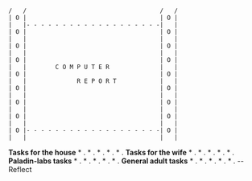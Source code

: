~~~
/   /                                     /   /
| O |                                     | O |
|   |- - - - - - - - - - - - - - - - - - -|   |
| O |                                     | O |
|   |                                     |   |
| O |                                     | O |
|   |                                     |   |
| O |                                     | O |
|   |        C O M P U T E R              |   |
| O |                                     | O |
|   |              R E P O R T            |   |
| O |                                     | O |
|   |                                     |   |
| O |                                     | O |
|   |                                     |   |
| O |                                     | O |
|   |                                     |   |
| O |- - - - - - - - - - - - - - - - - - -| O |
|   |                                     |   |
~~~

**Tasks for the house**
	* .
	* .
	* .
	* .
	* .
**Tasks for the wife**
	* .
	* .
	* .
	* .
	* .
**Paladin-labs tasks**
	* .
	* .
	* .
	* .
	* .
**General adult tasks**
	* .
	* .
	* .
	* .
	* .
-- Reflect 
